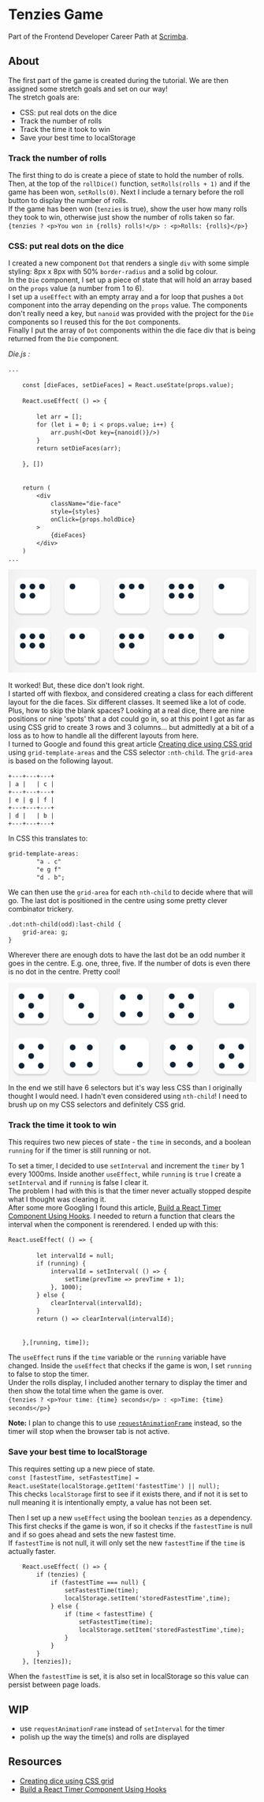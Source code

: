 # Tenzies Game

Part of the Frontend Developer Career Path at [Scrimba](https://scrimba.com/learn/frontend).  

## About

The first part of the game is created during the tutorial. We are then assigned some stretch goals and set on our way!  
The stretch goals are:   
- CSS: put real dots on the dice
- Track the number of rolls
- Track the time it took to win
- Save your best time to localStorage

### Track the number of rolls

The first thing to do is create a piece of state to hold the number of rolls. Then, at the top of the `rollDice()` function, `setRolls(rolls + 1)` and if the game has been won, `setRolls(0)`. Next I include a ternary before the roll button to display the number of rolls.  
If the game has been won (`tenzies` is true), show the user how many rolls they took to win, otherwise just show the number of rolls taken so far.  
`{tenzies ? <p>You won in {rolls} rolls!</p> : <p>Rolls: {rolls}</p>}` 

### CSS: put real dots on the dice

I created a new component `Dot` that renders a single `div` with some simple styling: 8px x 8px with 50% `border-radius` and a solid bg colour.  
In the `Die` component, I set up a piece of state that will hold an array based on the `props` value (a number from 1 to 6).  
I set up a `useEffect` with an empty array and a for loop that pushes a `Dot` component into the array depending on the `props` value. The components don't really need a key, but `nanoid` was provided with the project for the `Die` components so I reused this for the `Dot` components.  
Finally I put the array of `Dot` components within the die face div that is being returned from the `Die` component.  
  
*Die.js :*
```
...

    const [dieFaces, setDieFaces] = React.useState(props.value);

    React.useEffect( () => {

        let arr = [];
        for (let i = 0; i < props.value; i++) {
            arr.push(<Dot key={nanoid()}/>)
        }
        return setDieFaces(arr);
        
    }, [])


    return (
        <div 
            className="die-face" 
            style={styles}
            onClick={props.holdDice}
        >
            {dieFaces}
        </div>
    )
...
```
![dice](./assets/dice01.png)

It worked! But, these dice don't look right.  
I started off with flexbox, and considered creating a class for each different layout for the die faces. Six different classes. It seemed like a lot of code. Plus, how to skip the blank spaces? Looking at a real dice, there are nine positions or nine 'spots' that a dot could go in, so at this point I got as far as using CSS grid to create 3 rows and 3 columns... but admittedly at a bit of a loss as to how to handle all the different layouts from here.  
I turned to Google and found this great article [Creating dice using CSS grid](https://dev.to/ekeijl/creating-dice-using-css-grid-j4) using `grid-template-areas` and the CSS selector `:nth-child`. The `grid-area` is based on the following layout.  
```
+---+---+---+
| a |   | c |
+---+---+---+
| e | g | f |
+---+---+---+
| d |   | b |
+---+---+---+
```
In CSS this translates to:  
```
grid-template-areas:
        "a . c"
        "e g f"
        "d . b";
```
We can then use the `grid-area` for each `nth-child` to decide where that will go. The last dot is positioned in the centre using some pretty clever combinator trickery.  
```
.dot:nth-child(odd):last-child {
    grid-area: g;
}
```
Wherever there are enough dots to have the last dot be an odd number it goes in the centre. E.g. one, three, five. If the number of dots is even there is no dot in the centre. Pretty cool!  

![dice](./assets/dice02.png)  
In the end we still have 6 selectors but it's way less CSS than I originally thought I would need. I hadn't even considered using `nth-child`! I need to brush up on my CSS selectors and definitely CSS grid.  

### Track the time it took to win

This requires two new pieces of state - the `time` in seconds, and a boolean `running` for if the timer is still running or not.  

To set a timer, I decided to use `setInterval` and increment the `timer` by 1 every 1000ms. Inside another `useEffect`, while `running` is `true` I create a `setInterval` and if `running` is false I clear it.  
The problem I had with this is that the timer never actually stopped despite what I thought was clearing it.  
After some more Googling I found this article, [Build a React Timer Component Using Hooks](https://upmostly.com/tutorials/build-a-react-timer-component-using-hooks). I needed to return a function that clears the interval when the component is rerendered.
I ended up with this:  
```
React.useEffect( () => {

        let intervalId = null;
        if (running) {
            intervalId = setInterval( () => {
                setTime(prevTime => prevTime + 1);
            }, 1000);
        } else {
            clearInterval(intervalId);
        }
        return () => clearInterval(intervalId);
        

    },[running, time]);
```
The `useEffect` runs if the `time` variable or the `running` variable have changed. Inside the `useEffect` that checks if the game is won, I set `running` to false to stop the timer.   
Under the rolls display, I included another ternary to display the timer and then show the total time when the game is over.  
`{tenzies ? <p>Your time: {time} seconds</p> : <p>Time: {time} seconds</p>}`

**Note:** I plan to change this to use [`requestAnimationFrame`](https://developer.mozilla.org/en-US/docs/Web/API/window/requestAnimationFrame) instead, so the timer will stop when the browser tab is not active.  

### Save your best time to localStorage

This requires setting up a new piece of state.  
`const [fastestTime, setFastestTime] = React.useState(localStorage.getItem('fastestTime') || null);`  
This checks `localStorage` first to see if it exists there, and if not it is set to null meaning it is intentionally empty, a value has not been set. 

Then I set up a new `useEffect` using the boolean `tenzies` as a dependency. This first checks if the game is won, if so it checks if the `fastestTime` is null and if so goes ahead and sets the new fastest time.  
If `fastestTime` is not null, it will only set the new `fastestTime` if the `time` is actually faster.  

```
    React.useEffect( () => {
        if (tenzies) {
            if (fastestTime === null) {
                setFastestTime(time);
                localStorage.setItem('storedFastestTime',time);
            } else {
                if (time < fastestTime) {
                    setFastestTime(time);
                    localStorage.setItem('storedFastestTime',time);
                } 
            }
        } 
    }, [tenzies]);
```

When the `fastestTime` is set, it is also set in localStorage so this value can persist between page loads.  


## WIP 

- use `requestAnimationFrame` instead of `setInterval` for the timer
- polish up the way the time(s) and rolls are displayed


## Resources

- [Creating dice using CSS grid](https://dev.to/ekeijl/creating-dice-using-css-grid-j4)
- [Build a React Timer Component Using Hooks](https://upmostly.com/tutorials/build-a-react-timer-component-using-hooks)